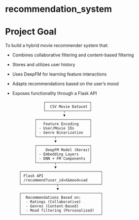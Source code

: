 # recommendation_system

# **Project Goal**
To build a hybrid movie recommender system that:

* Combines collaborative filtering and content-based filtering
* Stores and utilizes user history
* Uses DeepFM for learning feature interactions
* Adapts recommendations based on the user’s mood
* Exposes functionality through a Flask API

                    ┌────────────────────┐
                    │  CSV Movie Dataset │
                    └────────┬───────────┘
                             ▼
                ┌────────────────────────┐
                │   Feature Encoding     │
                │ - User/Movie IDs       │
                │ - Genre Binarization   │
                └────────┬───────────────┘
                         ▼
                ┌────────────────────────┐
                │    DeepFM Model (Keras)│
                │ - Embedding Layers     │
                │ - DNN + FM Components  │
                └────────┬───────────────┘
                         ▼
         ┌────────────────────────────────────┐
         │ Flask API                          │
         │ /recommend?user_id=X&mood=sad      │
         └────────────────┬───────────────────┘
                          ▼
         ┌────────────────────────────────────┐
         │  Recommendations Based on:         │
         │  - Ratings (Collaborative)         │
         │  - Genres (Content-Based)          │
         │  - Mood filtering (Personalized)   │
         └────────────────────────────────────┘
